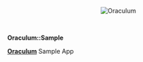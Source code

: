 
<p align="center">
    
  <img  src="https://user-images.githubusercontent.com/122139/31718544-14423dbc-b3ef-11e7-9219-a2a11081e801.png" alt="Oraculum" />
</p>
<br />

**Oraculum::Sample**

[**Oraculum**](https://oraculum-on.github.io) Sample App
